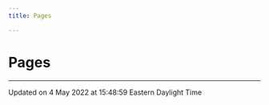 ```yaml
---
title: Pages

---
```


# Pages







-------------------------------

Updated on  4 May 2022 at 15:48:59 Eastern Daylight Time
